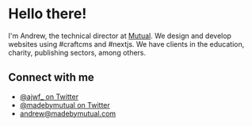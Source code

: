 # Hello there!

I'm Andrew, the technical director at [Mutual](https://www.madebymutual.com). We design and develop websites using #craftcms and #nextjs. We have clients in the education, charity, publishing sectors, among others.


## Connect with me

- [@ajwf_ on Twitter](https://www.twitter.com/ajwf_)
- [@madebymutual on Twitter](https://www.twitter.com/madebymutual)
- [andrew@madebymutual.com](mailto:andrew@madebymutual.com)

